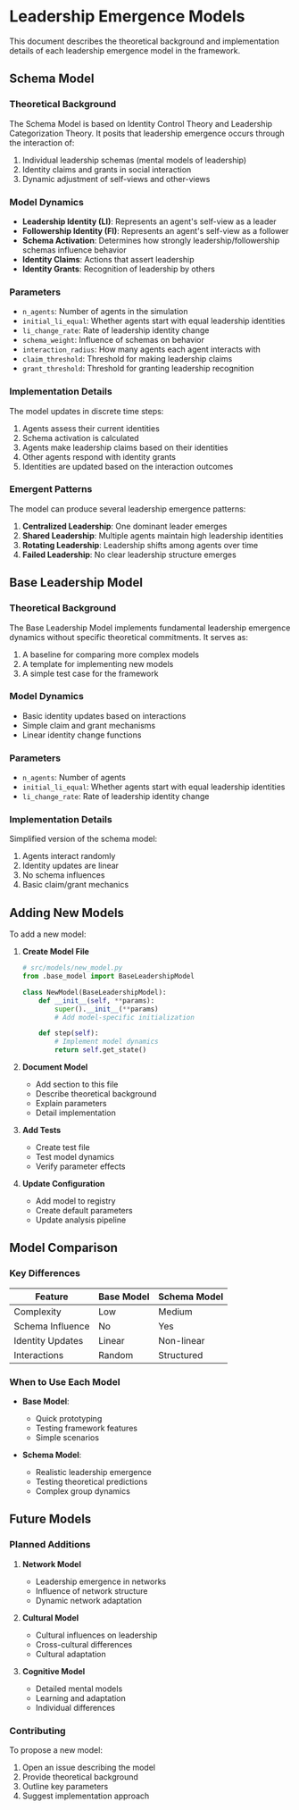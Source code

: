 # Leadership Emergence Models

This document describes the theoretical background and implementation details of each leadership emergence model in the framework.

## Schema Model

### Theoretical Background
The Schema Model is based on Identity Control Theory and Leadership Categorization Theory. It posits that leadership emergence occurs through the interaction of:
1. Individual leadership schemas (mental models of leadership)
2. Identity claims and grants in social interaction
3. Dynamic adjustment of self-views and other-views

### Model Dynamics
- **Leadership Identity (LI)**: Represents an agent's self-view as a leader
- **Followership Identity (FI)**: Represents an agent's self-view as a follower
- **Schema Activation**: Determines how strongly leadership/followership schemas influence behavior
- **Identity Claims**: Actions that assert leadership
- **Identity Grants**: Recognition of leadership by others

### Parameters
- `n_agents`: Number of agents in the simulation
- `initial_li_equal`: Whether agents start with equal leadership identities
- `li_change_rate`: Rate of leadership identity change
- `schema_weight`: Influence of schemas on behavior
- `interaction_radius`: How many agents each agent interacts with
- `claim_threshold`: Threshold for making leadership claims
- `grant_threshold`: Threshold for granting leadership recognition

### Implementation Details
The model updates in discrete time steps:
1. Agents assess their current identities
2. Schema activation is calculated
3. Agents make leadership claims based on their identities
4. Other agents respond with identity grants
5. Identities are updated based on the interaction outcomes

### Emergent Patterns
The model can produce several leadership emergence patterns:
1. **Centralized Leadership**: One dominant leader emerges
2. **Shared Leadership**: Multiple agents maintain high leadership identities
3. **Rotating Leadership**: Leadership shifts among agents over time
4. **Failed Leadership**: No clear leadership structure emerges

## Base Leadership Model

### Theoretical Background
The Base Leadership Model implements fundamental leadership emergence dynamics without specific theoretical commitments. It serves as:
1. A baseline for comparing more complex models
2. A template for implementing new models
3. A simple test case for the framework

### Model Dynamics
- Basic identity updates based on interactions
- Simple claim and grant mechanisms
- Linear identity change functions

### Parameters
- `n_agents`: Number of agents
- `initial_li_equal`: Whether agents start with equal leadership identities
- `li_change_rate`: Rate of leadership identity change

### Implementation Details
Simplified version of the schema model:
1. Agents interact randomly
2. Identity updates are linear
3. No schema influences
4. Basic claim/grant mechanics

## Adding New Models

To add a new model:

1. **Create Model File**
   ```python
   # src/models/new_model.py
   from .base_model import BaseLeadershipModel
   
   class NewModel(BaseLeadershipModel):
       def __init__(self, **params):
           super().__init__(**params)
           # Add model-specific initialization
   
       def step(self):
           # Implement model dynamics
           return self.get_state()
   ```

2. **Document Model**
   - Add section to this file
   - Describe theoretical background
   - Explain parameters
   - Detail implementation

3. **Add Tests**
   - Create test file
   - Test model dynamics
   - Verify parameter effects

4. **Update Configuration**
   - Add model to registry
   - Create default parameters
   - Update analysis pipeline

## Model Comparison

### Key Differences
| Feature           | Base Model | Schema Model |
|------------------|------------|--------------|
| Complexity       | Low        | Medium       |
| Schema Influence | No         | Yes          |
| Identity Updates | Linear     | Non-linear   |
| Interactions     | Random     | Structured   |

### When to Use Each Model
- **Base Model**:
  - Quick prototyping
  - Testing framework features
  - Simple scenarios
  
- **Schema Model**:
  - Realistic leadership emergence
  - Testing theoretical predictions
  - Complex group dynamics

## Future Models

### Planned Additions
1. **Network Model**
   - Leadership emergence in networks
   - Influence of network structure
   - Dynamic network adaptation

2. **Cultural Model**
   - Cultural influences on leadership
   - Cross-cultural differences
   - Cultural adaptation

3. **Cognitive Model**
   - Detailed mental models
   - Learning and adaptation
   - Individual differences

### Contributing
To propose a new model:
1. Open an issue describing the model
2. Provide theoretical background
3. Outline key parameters
4. Suggest implementation approach 